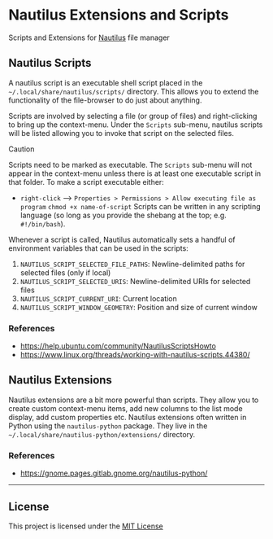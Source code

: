 # Nautilus Extensions and Scripts

Scripts and Extensions for [Nautilus] file manager

## Nautilus Scripts

A nautilus script is an executable shell script placed in the `~/.local/share/nautilus/scripts/` directory. This allows you to extend the functionality of the file-browser to do just about anything.

Scripts are involved by selecting a file (or group of files) and right-clicking to bring up the context-menu. Under the `Scripts` sub-menu, nautilus scripts will be listed allowing you to invoke that script on the selected files.

> [!CAUTION]
> Scripts need to be marked as executable. The `Scripts` sub-menu will not appear in the context-menu unless there is at least one executable script in that folder. To make a script executable either:
> - `right-click` --> `Properties > Permissions > Allow executing file as program`
> `chmod +x name-of-script`
Scripts can be written in any scripting language (so long as you provide the shebang at the top; e.g. `#!/bin/bash`).

Whenever a script is called, Nautilus automatically sets a handful of environment variables that can be used in the scripts:
1. `NAUTILUS_SCRIPT_SELECTED_FILE_PATHS`: Newline-delimited paths for selected files (only if local)
2. `NAUTILUS_SCRIPT_SELECTED_URIS`: Newline-delimited URIs for selected files
3. `NAUTILUS_SCRIPT_CURRENT_URI`: Current location
4. `NAUTILUS_SCRIPT_WINDOW_GEOMETRY`: Position and size of current window

### References 

- https://help.ubuntu.com/community/NautilusScriptsHowto
- https://www.linux.org/threads/working-with-nautilus-scripts.44380/

## Nautilus Extensions

Nautilus extensions are a bit more powerful than scripts. They allow you to create custom context-menu items, add new columns to the list mode display, add custom properties etc. Nautilus extensions often written in Python using the `nautilus-python` package. They live in the `~/.local/share/nautilus-python/extensions/` directory.

### References

- https://gnome.pages.gitlab.gnome.org/nautilus-python/

---

## License

This project is licensed under the [MIT License](./LICENSE)

<!-- LINKS -->
[Nautilus]: https://apps.gnome.org/Nautilus/
